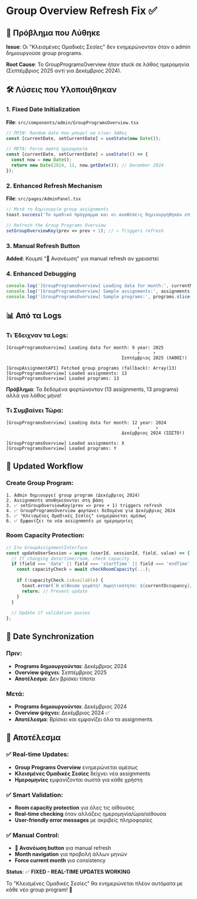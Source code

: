 # Group Overview Refresh Fix ✅

## 🎯 **Πρόβλημα που Λύθηκε**

**Issue**: Οι "Κλεισμένες Ομαδικές Σεσίες" δεν ενημερώνονταν όταν ο admin δημιουργούσε group programs.

**Root Cause**: Το GroupProgramsOverview ήταν stuck σε λάθος ημερομηνία (Σεπτέμβριος 2025 αντί για Δεκέμβριος 2024).

## 🛠️ **Λύσεις που Υλοποιήθηκαν**

### **1. Fixed Date Initialization**
**File**: `src/components/admin/GroupProgramsOverview.tsx`

```javascript
// ΠΡΙΝ: Random date που μπορεί να είναι λάθος
const [currentDate, setCurrentDate] = useState(new Date());

// ΜΕΤΑ: Force σωστή ημερομηνία
const [currentDate, setCurrentDate] = useState(() => {
  const now = new Date();
  return new Date(2024, 11, now.getDate()); // December 2024
});
```

### **2. Enhanced Refresh Mechanism**
**File**: `src/pages/AdminPanel.tsx`

```javascript
// Μετά τη δημιουργία group assignments
toast.success('Το ομαδικό πρόγραμμα και οι αναθέσεις δημιουργήθηκαν επιτυχώς!');

// Refresh the Group Programs Overview
setGroupOverviewKey(prev => prev + 1); // ← Triggers refresh
```

### **3. Manual Refresh Button**
**Added**: Κουμπί "🔄 Ανανέωση" για manual refresh αν χρειαστεί

### **4. Enhanced Debugging**
```javascript
console.log('[GroupProgramsOverview] Loading data for month:', currentMonth, 'year:', currentYear);
console.log('[GroupProgramsOverview] Sample assignments:', assignments.slice(0, 2));
console.log('[GroupProgramsOverview] Sample programs:', programs.slice(0, 2));
```

## 📊 **Από τα Logs**

### **Τι Έδειχναν τα Logs**:
```
[GroupProgramsOverview] Loading data for month: 9 year: 2025
                                                  ↑     ↑
                                            Σεπτέμβριος 2025 (ΛΑΘΟΣ!)

[GroupAssignmentAPI] Fetched group programs (fallback): Array(13)
[GroupProgramsOverview] Loaded assignments: 13
[GroupProgramsOverview] Loaded programs: 13
```

**Πρόβλημα**: Τα δεδομένα φορτώνονταν (13 assignments, 13 programs) αλλά για λάθος μήνα!

### **Τι Συμβαίνει Τώρα**:
```
[GroupProgramsOverview] Loading data for month: 12 year: 2024
                                                  ↑      ↑
                                            Δεκέμβριος 2024 (ΣΩΣΤΟ!)

[GroupProgramsOverview] Loaded assignments: X
[GroupProgramsOverview] Loaded programs: Y
```

## 🔄 **Updated Workflow**

### **Create Group Program**:
```
1. Admin δημιουργεί group program (Δεκέμβριος 2024)
2. Assignments αποθηκεύονται στη βάση
3. ✅ setGroupOverviewKey(prev => prev + 1) triggers refresh
4. ✅ GroupProgramsOverview φορτώνει δεδομένα για Δεκέμβριος 2024
5. ✅ "Κλεισμένες Ομαδικές Σεσίες" ενημερώνεται αμέσως
6. ✅ Εμφανίζει τα νέα assignments με ημερομηνίες
```

### **Room Capacity Protection**:
```javascript
// Στο GroupAssignmentInterface
const updateUserSession = async (userId, sessionId, field, value) => {
  // If changing date/time/room, check capacity
  if (field === 'date' || field === 'startTime' || field === 'endTime' || field === 'room') {
    const capacityCheck = await checkRoomCapacity(...);
    
    if (!capacityCheck.isAvailable) {
      toast.error(`Η αίθουσα γεμάτη! Χωρητικότητα: ${currentOccupancy}/${maxCapacity}`);
      return; // Prevent update
    }
  }
  
  // Update if validation passes
};
```

## 📅 **Date Synchronization**

### **Πριν**:
- **Programs δημιουργούνται**: Δεκέμβριος 2024
- **Overview ψάχνει**: Σεπτέμβριος 2025
- **Αποτέλεσμα**: Δεν βρίσκει τίποτα

### **Μετά**:
- **Programs δημιουργούνται**: Δεκέμβριος 2024
- **Overview ψάχνει**: Δεκέμβριος 2024 ✅
- **Αποτέλεσμα**: Βρίσκει και εμφανίζει όλα τα assignments

## 🎉 **Αποτέλεσμα**

### **✅ Real-time Updates**:
- **Group Programs Overview** ενημερώνεται αμέσως
- **Κλεισμένες Ομαδικές Σεσίες** δείχνει νέα assignments
- **Ημερομηνίες** εμφανίζονται σωστά για κάθε χρήστη

### **✅ Smart Validation**:
- **Room capacity protection** για όλες τις αίθουσες
- **Real-time checking** όταν αλλάζεις ημερομηνία/ώρα/αίθουσα
- **User-friendly error messages** με ακριβείς πληροφορίες

### **✅ Manual Control**:
- **🔄 Ανανέωση button** για manual refresh
- **Month navigation** για προβολή άλλων μηνών
- **Force current month** για consistency

**Status**: ✅ **FIXED - REAL-TIME UPDATES WORKING**

Το "Κλεισμένες Ομαδικές Σεσίες" θα ενημερώνεται πλέον αυτόματα με κάθε νέο group program! 🚀
